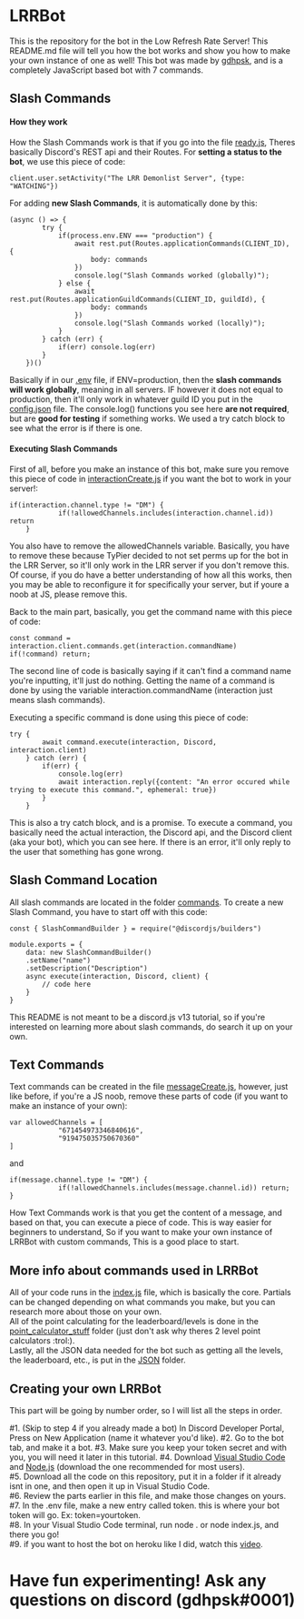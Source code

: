 # LRRBot

This is the repository for the bot in the Low Refresh Rate Server! This README.md file will tell you how the bot works and show you how to make your own instance of one as well! 
This bot was made by [gdhpsk](https://github.com/gdhpsk/), and is a completely JavaScript based bot with 7 commands. 

## Slash Commands

#### How they work

How the Slash Commands work is that if you go into the file [ready.js](https://github.com/gdhpsk/LRRBot/blob/main/events/ready.js), Theres basically Discord's REST api and their Routes.
For **setting a status to the bot**, we use this piece of code: 

```
client.user.setActivity("The LRR Demonlist Server", {type: "WATCHING"})
```

For adding **new Slash Commands**, it is automatically done by this: 

```
(async () => {
		try {
			if(process.env.ENV === "production") {
				await rest.put(Routes.applicationCommands(CLIENT_ID), {
					body: commands
				})
				console.log("Slash Commands worked (globally)");
			} else {
				await rest.put(Routes.applicationGuildCommands(CLIENT_ID, guildId), {
					body: commands
				})
				console.log("Slash Commands worked (locally)"); 
			}
		} catch (err) {
			if(err) console.log(err)
		}
	})()
```

Basically if in our [.env](https://github.com/gdhpsk/LRRBot/blob/main/.env) file, if ENV=production, then the **slash commands will work globally**, meaning in all servers.
IF however it does not equal to production, then it'll only work in whatever guild ID you put in the [config.json](https://github.com/gdhpsk/LRRBot/blob/main/config.json) file.
The console.log() functions you see here **are not required**, but are **good for testing** if something works. We used a try catch block to see what the error is if there is one.

#### Executing Slash Commands

First of all, before you make an instance of this bot, make sure you remove this piece of code in [interactionCreate.js](https://github.com/gdhpsk/LRRBot/blob/main/events/interactionCreate.js) if you want the bot to work in your server!:

```
if(interaction.channel.type != "DM") {
			if(!allowedChannels.includes(interaction.channel.id)) return
	}
```

You also have to remove the allowedChannels variable. Basically, you have to remove these because TyPier decided to not set perms up for the bot in the LRR Server, so it'll only work in the LRR server if you don't remove this.<br/>
Of course, if you do have a better understanding of how all this works, then you may be able to reconfigure it for specifically your server, but if youre a noob at JS, please remove this.

Back to the main part, basically, you get the command name with this piece of code:

```
const command = interaction.client.commands.get(interaction.commandName)
if(!command) return;
```

The second line of code is basically saying if it can't find a command name you're inputting, it'll just do nothing. Getting the name of a command is done by using the variable interaction.commandName (interaction just means slash commands).

Executing a specific command is done using this piece of code:

```
try {
		await command.execute(interaction, Discord, interaction.client)
	} catch (err) {
		if(err) {
			console.log(err)
			await interaction.reply({content: "An error occured while trying to execute this command.", ephemeral: true})
		}
	}
```

This is also a try catch block, and is a promise. To execute a command, you basically need the actual interaction, the Discord api, and the Discord client (aka your bot), which you can see here. If there is an error, it'll only reply to the user that something has gone wrong.

## Slash Command Location

All slash commands are located in the folder [commands](https://github.com/gdhpsk/LRRBot/tree/main/commands). To create a new Slash Command, you have to start off with this code:

```
const { SlashCommandBuilder } = require("@discordjs/builders")

module.exports = {
    data: new SlashCommandBuilder()
    .setName("name")
    .setDescription("Description")
    async execute(interaction, Discord, client) {
        // code here
    }
}
```
This README is not meant to be a discord.js v13 tutorial, so if you're interested on learning more about slash commands, do search it up on your own.

## Text Commands

Text commands can be created in the file [messageCreate.js](https://github.com/gdhpsk/LRRBot/blob/main/events/messageCreate.js), however, just like before, if you're a JS noob, remove these parts of code (if you want to make an instance of your own):

```
var allowedChannels = [
            "671454973346840616",
            "919475035750670360"
]
```
and
```
if(message.channel.type != "DM") {
            if(!allowedChannels.includes(message.channel.id)) return;
}
```

How Text Commands work is that you get the content of a message, and based on that, you can execute a piece of code. This is way easier for beginners to understand, So if you want to make your own instance of LRRBot with custom commands, This is a good place to start.

## More info about commands used in LRRBot

All of your code runs in the [index.js](https://github.com/gdhpsk/LRRBot/blob/main/index.js) file, which is basically the core. Partials can be changed depending on what commands you make, but you can research more about those on your own.<br/>
All of the point calculating for the leaderboard/levels is done in the [point_calculator_stuff](https://github.com/gdhpsk/LRRBot/tree/main/point_calculator_stuff) folder (just don't ask why theres 2 level point calculators :trol:).<br/>
Lastly, all the JSON data needed for the bot such as getting all the levels, the leaderboard, etc., is put in the [JSON](https://github.com/gdhpsk/LRRBot/tree/main/JSON) folder.

## Creating your own LRRBot

This part will be going by number order, so I will list all the steps in order.

#1. (Skip to step 4 if you already made a bot) In Discord Developer Portal, Press on New Application (name it whatever you'd like).
#2. Go to the bot tab, and make it a bot.
#3. Make sure you keep your token secret and with you, you will need it later in this tutorial.
#4. Download [Visual Studio Code](https://code.visualstudio.com/) and [Node.js](https://nodejs.org/en/) (download the one recommended for most users).<br />
#5. Download all the code on this repository, put it in a folder if it already isnt in one, and then open it up in Visual Studio Code. <br/>
#6. Review the parts earlier in this file, and make those changes on yours.<br/>
#7. In the .env file, make a new entry called token. this is where your bot token will go. Ex: token=yourtoken.<br/>
#8. In your Visual Studio Code terminal, run node . or node index.js, and there you go!<br/>
#9. if you want to host the bot on heroku like I did, watch this [video](https://www.youtube.com/watch?v=zKfjR_xwLm4).

# Have fun experimenting! Ask any questions on discord (gdhpsk#0001)
